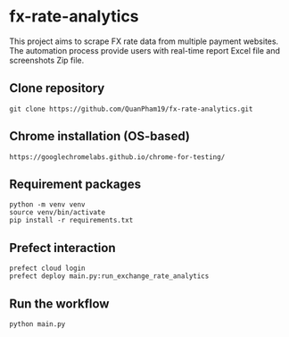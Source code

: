 # fx-rate-analytics

This project aims to scrape FX rate data from multiple payment websites. The automation process provide users with real-time report Excel file and screenshots Zip file.

## Clone repository
```
git clone https://github.com/QuanPham19/fx-rate-analytics.git
```

## Chrome installation (OS-based)
```
https://googlechromelabs.github.io/chrome-for-testing/
```

## Requirement packages
```
python -m venv venv
source venv/bin/activate
pip install -r requirements.txt
```

## Prefect interaction
```
prefect cloud login
prefect deploy main.py:run_exchange_rate_analytics
```

## Run the workflow
```
python main.py
```
